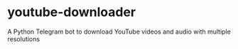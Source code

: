 # youtube-downloader
A Python Telegram bot to download YouTube videos and audio with multiple resolutions
